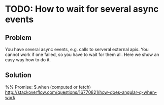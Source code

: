 # TODO: How to wait for several async events

## Problem

You have several async events, e.g. calls to serveral external apis. You cannot work if one failed,
so you have to wait for them
all. Here we show an easy way how to do it.


## Solution





%% Promise: $.when (computed or fetch) http://stackoverflow.com/questions/16770821/how-does-angular-q-when-work
